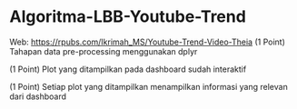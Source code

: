 # Algoritma-LBB-Youtube-Trend
Web: https://rpubs.com/Ikrimah_MS/Youtube-Trend-Video-Theia
(1 Point) Tahapan data pre-processing menggunakan dplyr

(1 Point) Plot yang ditampilkan pada dashboard sudah interaktif

(1 Point) Setiap plot yang ditampilkan menampilkan informasi yang relevan dari dashboard
